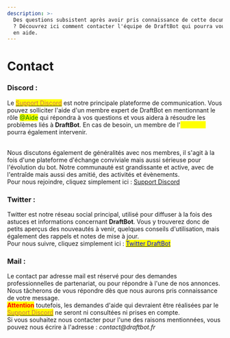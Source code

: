 ```yaml
---
description: >-
  Des questions subsistent après avoir pris connaissance de cette documentation
  ? Découvrez ici comment contacter l'équipe de DraftBot qui pourra vous venir
  en aide.
---
```


# Contact

### Discord :

Le <mark style="color: #cd6e57;"></mark> [<mark style="color: #cd6e57;">Support Discord</mark>](https://discord.com/invite/DrzKVU3) <mark style="color: #cd6e57;"></mark> est notre principale plateforme de communication. Vous pouvez solliciter l'aide d'un membre expert de DraftBot en mentionnant le rôle <mark style="color:green;">@Aide</mark> qui répondra à vos questions et vous aidera à résoudre les problèmes liés à **DraftBot**. En cas de besoin, un membre de l'<mark style="color:yellow;">@Equipe</mark> pourra également intervenir.

\
Nous discutons également de généralités avec nos membres, il s'agit à la fois d'une plateforme d'échange conviviale mais aussi sérieuse pour l'évolution du bot. Notre communauté est grandissante et active, avec de l'entraîde mais aussi des amitié, des activités et évènements.\
Pour nous rejoindre, cliquez simplement ici : [Support Discord](https://discord.com/invite/DrzKVU3)

### Twitter :

Twitter est notre réseau social principal, utilisé pour diffuser à la fois des astuces et informations concernant **DraftBot**. Vous y trouverez donc de petits aperçus des nouveautés à venir, quelques conseils d'utilisation, mais également des rappels et notes de mise à jour. \
Pour nous suivre, cliquez simplement ici : [<mark style="color:blue;">Twitter DraftBot</mark>](https://twitter.com/DraftBot\_FR)<mark style="color:blue;"></mark>

### Mail :

Le contact par adresse mail est réservé pour des demandes professionnelles de partenariat, ou pour répondre à l'une de nos annonces. Nous tâcherons de vous répondre dès que nous aurons pris connaissance de votre message. \
<mark style="color:red;">**Attention**</mark> toutefois, les demandes d'aide qui devraient être réalisées par le [<mark style="color: #cd6e57;">Support Discord</mark>](https://discordapp.com/invite/DrzKVU3) ne seront ni consultées ni prises en compte.\
Si vous souhaitez nous contacter pour l'une des raisons mentionnées, vous pouvez nous écrire à l'adresse : _contact@draftbot.fr_

